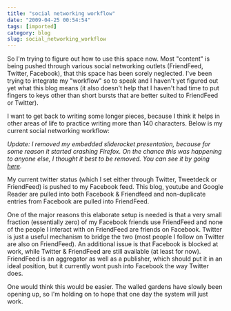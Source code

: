 ```yaml
---
title: "social networking workflow"
date: "2009-04-25 00:54:54"
tags: [imported]
category: blog
slug: social_networking_workflow
---
```


So I'm trying to figure out how to use this space now. Most "content" is being pushed through various social networking outlets (FriendFeed, Twitter, Facebook), that this space has been sorely neglected. I've been trying to integrate my "workflow" so to speak and I haven't yet figured out yet what this blog means (it also doesn't help that I haven't had time to put fingers to keys other than short bursts that are better suited to FriendFeed or Twitter).

I want to get back to writing some longer pieces, because I think it helps in other areas of life to practice writing more than 140 characters. Below is my current social networking workflow:

<em>Update: I removed my embedded sliderocket presentation, because for some reason it started crashing Firefox. On the chance this was happening to anyone else, I thought it best to be removed. You can see it by going <a href="http://http://app.sliderocket.com/app/FullPlayer.aspx?id=92481DA8-A878-3173-3B1D-DC3302D21166">here</a>.</em>

My current twitter status (which I set either through Twitter, Tweetdeck or FriendFeed) is pushed to my Facebook feed. This blog, youtube and Google Reader are pulled into both Facebook & Friendfeed and non-duplicate entries from Facebook are pulled into FriendFeed.

One of the major reasons this elaborate setup is needed is that a very small fraction (essentially zero) of my Facebook friends use FriendFeed and none of the people I interact with on FriendFeed are friends on Facebook. Twitter is just a useful mechanism to bridge the two (most people I follow on Twitter are also on FriendFeed). An additional issue is that Facebook is blocked at work, while Twitter & FriendFeed are still available (at least for now). FriendFeed is an aggregator as well as a publisher, which should put it in an ideal position, but it currently wont push into Facebook the way Twitter does.

One would think this would be easier. The walled gardens have slowly been opening up, so I'm holding on to hope that one day the system will just work.

